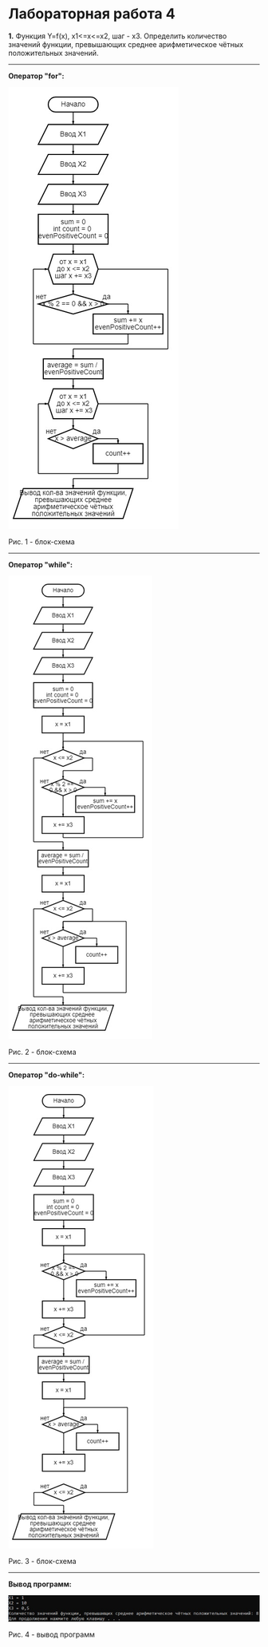 # Лабораторная работа 4
**1.** Функция Y=f(x), x1<=x<=x2, шаг - x3. Определить количество значений функции, превышающих среднее арифметическое чётных положительных значений.
____
**Оператор "for":**

![1](1.jpg "Рис. 1 - блок-схема")

Рис. 1 - блок-схема
____
**Оператор "while":**

![2](2.jpg "Рис. 2 - блок-схема")

Рис. 2 - блок-схема
____
**Оператор "do-while":**

![3](3.jpg "Рис. 3 - блок-схема")

Рис. 3 - блок-схема
____
**Вывод программ:**

![4](4.jpg "Рис. 4 - вывод программ")

Рис. 4 - вывод программ